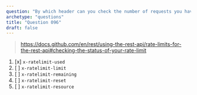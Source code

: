 ```yaml
---
question: "By which header can you check the number of requests you have made in the current rate limit window when using the GitHub REST API?"
archetype: "questions"
title: "Question 096"
draft: false
---
```


> https://docs.github.com/en/rest/using-the-rest-api/rate-limits-for-the-rest-api#checking-the-status-of-your-rate-limit
1. [x] `x-ratelimit-used`
1. [ ] `x-ratelimit-limit`
1. [ ] `x-ratelimit-remaining`
1. [ ] `x-ratelimit-reset`
1. [ ] `x-ratelimit-resource`
